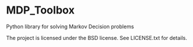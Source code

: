 # MDP_Toolbox
 Python library for solving Markov Decision problems
 
The project is licensed under the BSD license. See LICENSE.txt for details.
